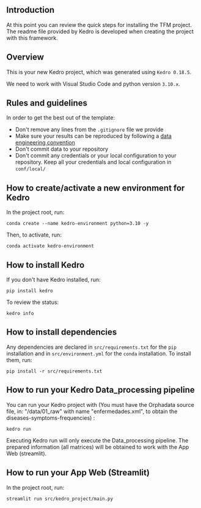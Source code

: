 ## Introduction


At this point you can review the quick steps for installing the TFM project. The readme file provided by Kedro is developed when creating the project with this framework.


## Overview

This is your new Kedro project, which was generated using `Kedro 0.18.5`.

We need to work with Visual Studio Code and python version `3.10.x`.



## Rules and guidelines

In order to get the best out of the template:

* Don't remove any lines from the `.gitignore` file we provide
* Make sure your results can be reproduced by following a [data engineering convention](https://kedro.readthedocs.io/en/stable/faq/faq.html#what-is-data-engineering-convention)
* Don't commit data to your repository
* Don't commit any credentials or your local configuration to your repository. Keep all your credentials and local configuration in `conf/local/`

## How to create/activate a new environment for Kedro

In the project root, run:

```
conda create --name kedro-environment python=3.10 -y
```

Then, to activate, run:

```
conda activate kedro-environment
```

## How to install Kedro

If you don't have Kedro installed, run:

```
pip install kedro
```

To review the status:

```
kedro info
```


## How to install dependencies

Any dependencies are declared in `src/requirements.txt` for the `pip` installation and in `src/environment.yml` for the `conda` installation.
To install them, run:

```
pip install -r src/requirements.txt
```

## How to run your Kedro Data_processing pipeline 

You can run your Kedro project with (You must have the Orphadata source file, in:  "/data/01_raw" with name "enfermedades.xml", to obtain the diseases-symptoms-frequencies) :

```
kedro run
```
Executing Kedro run will only execute the Data_processing pipeline. The prepared information (all matrices) will be obtained to work with the App Web (streamlit).

## How to run your App Web (Streamlit)

In the project root, run:

```
streamlit run src/kedro_project/main.py
```

